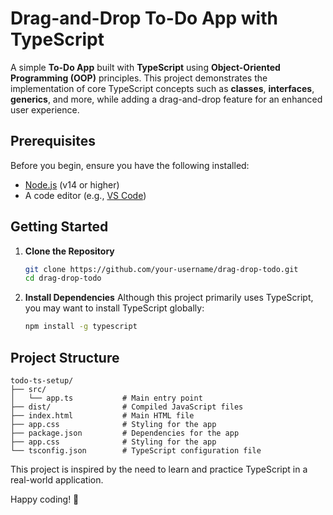 # Drag-and-Drop To-Do App with TypeScript  

A simple **To-Do App** built with **TypeScript** using **Object-Oriented Programming (OOP)** principles. This project demonstrates the implementation of core TypeScript concepts such as **classes**, **interfaces**, **generics**, and more, while adding a drag-and-drop feature for an enhanced user experience.  

## Prerequisites  
Before you begin, ensure you have the following installed:  
- [Node.js](https://nodejs.org/) (v14 or higher)  
- A code editor (e.g., [VS Code](https://code.visualstudio.com/))  

## Getting Started  

1. **Clone the Repository**  
   ```bash  
   git clone https://github.com/your-username/drag-drop-todo.git  
   cd drag-drop-todo
   ```
2. **Install Dependencies**
Although this project primarily uses TypeScript, you may want to install TypeScript globally:
    ```bash  
   npm install -g typescript
   ```

## Project Structure
   ```
   todo-ts-setup/  
   ├── src/  
   │   └── app.ts           # Main entry point  
   ├── dist/                # Compiled JavaScript files  
   ├── index.html           # Main HTML file  
   ├── app.css              # Styling for the app  
   ├── package.json         # Dependencies for the app
   ├── app.css              # Styling for the app  
   └── tsconfig.json        # TypeScript configuration file
   ```

This project is inspired by the need to learn and practice TypeScript in a real-world application.

Happy coding! 🚀
